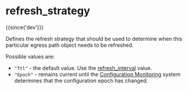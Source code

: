 # refresh_strategy

{{since('dev')}}

Defines the refresh strategy that should be used to determine when
this particular egress path object needs to be refreshed.

Possible values are:

* `"Ttl"` - the default value. Use the [refresh_interval](refresh_interval.md) value.
* `"Epoch"` - remains current until the [Configuration
  Monitoring](../../configuration.md#configuration-monitoring) system
  determines that the configuration epoch has changed.
